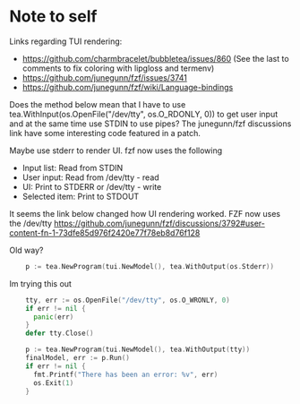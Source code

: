 # Note to self
Links regarding TUI rendering:
- https://github.com/charmbracelet/bubbletea/issues/860 (See the last to comments to fix coloring with lipgloss and termenv)
- https://github.com/junegunn/fzf/issues/3741
- https://github.com/junegunn/fzf/wiki/Language-bindings

Does the method below mean that I have to use tea.WithInput(os.OpenFile("/dev/tty", os.O_RDONLY, 0)) to get user input and at the
same time use STDIN to use pipes?
The junegunn/fzf discussions link have some interesting code featured in a patch.

Maybe use stderr to render UI. fzf now uses the following
- Input list: Read from STDIN
- User input: Read from /dev/tty - read
- UI: Print to STDERR or /dev/tty - write
- Selected item: Print to STDOUT

It seems the link below changed how UI rendering worked. FZF now uses the /dev/tty
https://github.com/junegunn/fzf/discussions/3792#user-content-fn-1-73dfe85d976f2420e77f78eb8d76f128

Old way?
```go
    p := tea.NewProgram(tui.NewModel(), tea.WithOutput(os.Stderr))
```

Im trying this out
```go
    tty, err := os.OpenFile("/dev/tty", os.O_WRONLY, 0)
    if err != nil {
      panic(err)
    }
    defer tty.Close()

    p := tea.NewProgram(tui.NewModel(), tea.WithOutput(tty))
    finalModel, err := p.Run()
    if err != nil {
      fmt.Printf("There has been an error: %v", err)
      os.Exit(1)
    }
```
